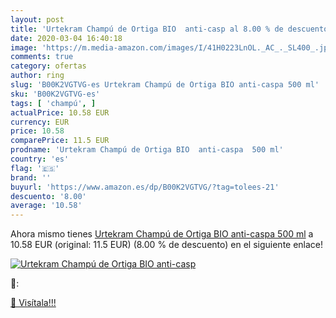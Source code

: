 ```yaml
---
layout: post
title: 'Urtekram Champú de Ortiga BIO  anti-casp al 8.00 % de descuento'
date: 2020-03-04 16:40:18
image: 'https://m.media-amazon.com/images/I/41H0223LnOL._AC_._SL400_.jpg'
comments: true
category: ofertas
author: ring
slug: 'B00K2VGTVG-es Urtekram Champú de Ortiga BIO anti-caspa 500 ml'
sku: 'B00K2VGTVG-es'
tags: [ 'champú', ]
actualPrice: 10.58 EUR
currency: EUR
price: 10.58
comparePrice: 11.5 EUR
prodname: 'Urtekram Champú de Ortiga BIO  anti-caspa  500 ml'
country: 'es'
flag: '🇪🇸'
brand: ''
buyurl: 'https://www.amazon.es/dp/B00K2VGTVG/?tag=tolees-21'
descuento: '8.00'
average: '10.58'
---
```


Ahora mismo tienes [Urtekram Champú de Ortiga BIO  anti-caspa  500 ml](https://www.amazon.es/dp/B00K2VGTVG/?tag=tolees-21) a 10.58 EUR (original: 11.5 EUR) (8.00 %  de descuento) en el siguiente enlace!

[![Urtekram Champú de Ortiga BIO  anti-casp](https://m.media-amazon.com/images/I/41H0223LnOL._AC_._SL400_.jpg)](https://www.amazon.es/dp/B00K2VGTVG/?tag=tolees-21)

🔎:


[🛒 Visítala!!!](https://www.amazon.es/dp/B00K2VGTVG/?tag=tolees-21)
